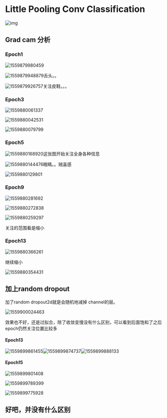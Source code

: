 # Little Pooling Conv Classification

![img](./pics/littlepooingConvClassification.png)

## Grad cam 分析

### Epoch1

![1559879980459](./pics/1559879980459.png)

![1559879948879](./pics/1559879948879.png)舌头。。

![1559879926757](./pics/1559879926757.png)关注皮鞋。。。

### Epoch3

![1559880061337](./pics/1559880061337.png)

![1559880042531](./pics/1559880042531.png)

![1559880079799](./pics/1559880079799.png)

### Epoch5

![1559880168920](./pics/1559880168920.png)这张图开始关注全身各种信息

![1559880144476](./pics/1559880144476.png)眼睛。。贼喜感

![1559880129801](./pics/1559880129801.png)

### Epoch9 

![1559880281692](./pics/1559880281692.png)

![1559880272838](./pics/1559880272838.png)

![1559880259297](./pics/1559880259297.png)

关注的范围看是缩小

### Epoch13

![1559880366261](./pics/1559880366261.png)

继续缩小

![1559880354431](./pics/1559880354431.png)



## 加上random dropout

加了random dropout2d就是会随机地减掉 channel的层。

![1559900024463](./pics/1559900024463.png)

效果也不好，还是过拟合，除了收敛变慢没有什么区别，可以看到后面饱和了之后epoch仍然关注位置比较多

#### Epoch13

![1559899861455](./pics/1559899861455.png)![1559899874737](./pics/1559899874737.png)![1559899888133](./pics/1559899888133.png)

#### Epoch15

![1559899801408](./pics/1559899801408.png)

![1559899789399](./pics/1559899789399.png)

![1559899775928](./pics/1559899775928.png)

## 好吧，并没有什么区别

